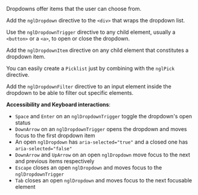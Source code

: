 Dropdowns offer items that the user can choose from.

Add the `nglDropdown` directive to the `<div>` that wraps the dropdown list.

Use the `nglDropdownTrigger` directive to any child element,
usually a `<button>` or a `<a>`, to open or close the dropdown.

Add the `nglDropdownItem` directive on any child element that constitutes
a dropdown item.

You can easily create a `Picklist` just by combining with the `nglPick` directive.

Add the `nglDropdownFilter` directive to an input element inside the dropdown
to be able to filter out specific elements.

**Accessibility and Keyboard interactions**:

  * `Space` and `Enter` on an `nglDropdownTrigger` toggle the dropdown's open status
  * `DownArrow` on an `nglDropdownTrigger` opens the dropdown and moves focus to the first dropdown item
  * An open `nglDropdown` has `aria-selected="true"` and a closed one has `aria-selected="false"`
  * `DownArrow` and `UpArrow` on an open `nglDropdown` move focus to the next and previous items respectively
  * `Escape` closes an open `nglDropdown` and moves focus to the `nglDropdownTrigger`
  * `Tab` closes an open `nglDropdown` and moves focus to the next focusable element
